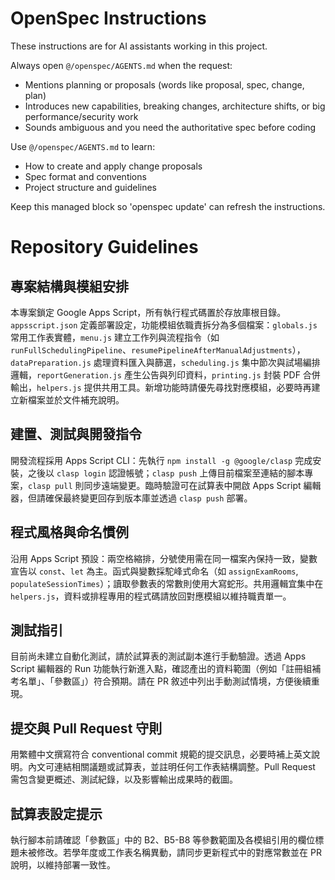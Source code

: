 <!-- OPENSPEC:START -->
# OpenSpec Instructions

These instructions are for AI assistants working in this project.

Always open `@/openspec/AGENTS.md` when the request:
- Mentions planning or proposals (words like proposal, spec, change, plan)
- Introduces new capabilities, breaking changes, architecture shifts, or big performance/security work
- Sounds ambiguous and you need the authoritative spec before coding

Use `@/openspec/AGENTS.md` to learn:
- How to create and apply change proposals
- Spec format and conventions
- Project structure and guidelines

Keep this managed block so 'openspec update' can refresh the instructions.

<!-- OPENSPEC:END -->

# Repository Guidelines

## 專案結構與模組安排
本專案鎖定 Google Apps Script，所有執行程式碼置於存放庫根目錄。`appsscript.json` 定義部署設定，功能模組依職責拆分為多個檔案：`globals.js` 常用工作表實體，`menu.js` 建立工作列與流程指令（如 `runFullSchedulingPipeline`、`resumePipelineAfterManualAdjustments`），`dataPreparation.js` 處理資料匯入與篩選，`scheduling.js` 集中節次與試場編排邏輯，`reportGeneration.js` 產生公告與列印資料，`printing.js` 封裝 PDF 合併輸出，`helpers.js` 提供共用工具。新增功能時請優先尋找對應模組，必要時再建立新檔案並於文件補充說明。

## 建置、測試與開發指令
開發流程採用 Apps Script CLI：先執行 `npm install -g @google/clasp` 完成安裝，之後以 `clasp login` 認證帳號；`clasp push` 上傳目前檔案至連結的腳本專案，`clasp pull` 則同步遠端變更。臨時驗證可在試算表中開啟 Apps Script 編輯器，但請確保最終變更回存到版本庫並透過 `clasp push` 部署。

## 程式風格與命名慣例
沿用 Apps Script 預設：兩空格縮排，分號使用需在同一檔案內保持一致，變數宣告以 `const`、`let` 為主。函式與變數採駝峰式命名（如 `assignExamRooms`, `populateSessionTimes`）；讀取參數表的常數則使用大寫蛇形。共用邏輯宜集中在 `helpers.js`，資料或排程專用的程式碼請放回對應模組以維持職責單一。

## 測試指引
目前尚未建立自動化測試，請於試算表的測試副本進行手動驗證。透過 Apps Script 編輯器的 Run 功能執行新進入點，確認產出的資料範圍（例如「註冊組補考名單」、「參數區」）符合預期。請在 PR 敘述中列出手動測試情境，方便後續重現。

## 提交與 Pull Request 守則
用繁體中文撰寫符合 conventional commit 規範的提交訊息，必要時補上英文說明。內文可連結相關議題或試算表，並註明任何工作表結構調整。Pull Request 需包含變更概述、測試紀錄，以及影響輸出成果時的截圖。

## 試算表設定提示
執行腳本前請確認「參數區」中的 B2、B5-B8 等參數範圍及各模組引用的欄位標題未被修改。若學年度或工作表名稱異動，請同步更新程式中的對應常數並在 PR 說明，以維持部署一致性。
